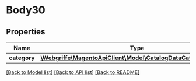 # Body30

## Properties
Name | Type | Description | Notes
------------ | ------------- | ------------- | -------------
**category** | [**\Webgriffe\MagentoApiClient\Model\CatalogDataCategoryInterface**](CatalogDataCategoryInterface.md) |  | 

[[Back to Model list]](../README.md#documentation-for-models) [[Back to API list]](../README.md#documentation-for-api-endpoints) [[Back to README]](../README.md)



